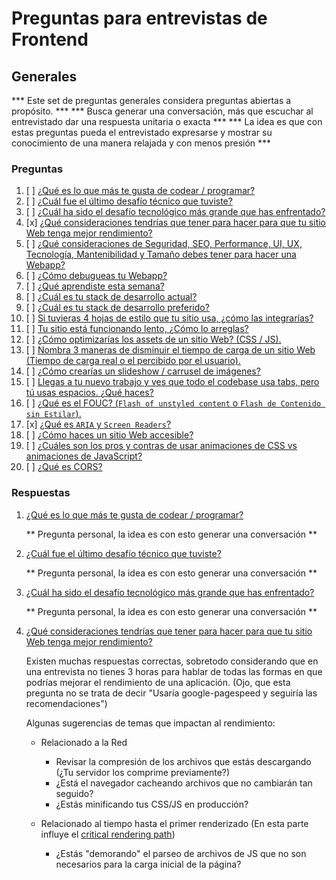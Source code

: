 # Preguntas para entrevistas de Frontend
## Generales

*** Este set de preguntas generales considera preguntas abiertas a propósito. ***
*** Busca generar una conversación, más que escuchar al entrevistado dar una respuesta unitaria o exacta ***
*** La idea es que con estas preguntas pueda el entrevistado expresarse y mostrar su conocimiento de una manera relajada y con menos presión ***

### Preguntas
1. [ ] [¿Qué es lo que más te gusta de codear / programar?](#1)
1. [ ] [¿Cuál fue el último desafío técnico que tuviste?](#2)
1. [ ] [¿Cuál ha sido el desafío tecnológico más grande que has enfrentado?](#3)
1. [x] [¿Qué consideraciones tendrías que tener para hacer para que tu sitio Web tenga mejor rendimiento?](#4)
1. [ ] [¿Qué consideraciones de Seguridad, SEO, Performance, UI, UX, Tecnología, Mantenibilidad y Tamaño debes tener para hacer una Webapp?](#5)
1. [ ] [¿Cómo debugueas tu Webapp?](#6)
1. [ ] [¿Qué aprendiste esta semana?](#7)
1. [ ] [¿Cuál es tu stack de desarrollo actual?](#8)
1. [ ] [¿Cuál es tu stack de desarrollo preferido?](#9)
1. [ ] [Si tuvieras 4 hojas de estilo que tu sitio usa, ¿cómo las integrarías?](#10)
1. [ ] [Tu sitio está funcionando lento, ¿Cómo lo arreglas?](#11)
1. [ ] [¿Cómo optimizarías los assets de un sitio Web? (CSS / JS).](#12)
1. [ ] [Nombra 3 maneras de disminuir el tiempo de carga de un sitio Web (Tiempo de carga real o el percibido por el usuario).](#13)
1. [ ] [¿Cómo crearías un slideshow / carrusel de imágenes?](#14)
1. [ ] [Llegas a tu nuevo trabajo y ves que todo el codebase usa tabs, pero tú usas espacios. ¿Qué haces?](#15)
1. [ ] [¿Qué es el FOUC? (`Flash of unstyled content` o `Flash de Contenido sin Estilar`).](#16)
1. [x] [¿Qué es `ARIA` y `Screen Readers`?](#17)
1. [ ] [¿Cómo haces un sitio Web accesible?](#18)
1. [ ] [¿Cuáles son los pros y contras de usar animaciones de CSS vs animaciones de JavaScript?](#19)
1. [ ] [¿Qué es CORS?](#20)


### Respuestas
1. [¿Qué es lo que más te gusta de codear / programar?](#1)
    <div id="1" />
    ** Pregunta personal, la idea es con esto generar una conversación **

1. [¿Cuál fue el último desafío técnico que tuviste?](#2)
    <div id="2" />
    ** Pregunta personal, la idea es con esto generar una conversación **

1. [¿Cuál ha sido el desafío tecnológico más grande que has enfrentado?](#3)
    <div id="3" />
    ** Pregunta personal, la idea es con esto generar una conversación **

1. [¿Qué consideraciones tendrías que tener para hacer para que tu sitio Web tenga mejor rendimiento?](#4)
    <div id="4" />
    Existen muchas respuestas correctas, sobretodo considerando que en una entrevista no tienes 3 horas para hablar de todas las formas en que podrías mejorar el rendimiento de una aplicación.
    (Ojo, que esta pregunta no se trata de decir "Usaría google-pagespeed y seguiría las recomendaciones")

    Algunas sugerencias de temas que impactan al rendimiento:
    - Relacionado a la Red
      - Revisar la compresión de los archivos que estás descargando (¿Tu servidor los comprime previamente?)
      - ¿Está el navegador cacheando archivos que no cambiarán tan seguido?
      - ¿Estás minificando tus CSS/JS en producción?

    - Relacionado al tiempo hasta el primer renderizado
      (En esta parte influye el [critical rendering path](https://developers.google.com/web/fundamentals/performance/critical-rendering-path/))
      - ¿Estás "demorando" el parseo de archivos de JS que no son necesarios para la carga inicial de la página? [<script defer src="..." />](http://www.growingwiththeweb.com/2014/02/async-vs-defer-attributes.html)
      - ¿Estás "demorando" el parseo de archivos de JS hasta que sea absolutamente necesario? [<script async src="..." />](http://www.growingwiththeweb.com/2014/02/async-vs-defer-attributes.html)
      - ¿Estás descargando CSS necesario para el renderizado incial? ¿O todo el CSS del sitio?
      - ¿Estás dividiendo tus CSS o JS en archivos mas pequeños y manejables?
      - ¿Estás tomando en cuenta la latencia de la Red? (¿WiFi v/s 3G?)

    - JS
      - ¿Estás bloqueando el eventloop con alguna tarea demasiado larga? (Prueba usando [WebWorkers](https://developer.mozilla.org/es/docs/Web/Guide/Performance/Usando_web_workers) para esto, tienen [excelente compatibilidad](http://caniuse.com/#feat=webworkers)).
      - Estás usando o ['eval'](http://stackoverflow.com/a/86580)

    - CSS
      - Reducir la cantidad de selectores para aplicar un estilo ayuda bastante [***Cuantas menos reglas se requieran para un elemento dado, más rápida será su resolución***](https://developer.mozilla.org/es/docs/Web/CSS/Escribir_CSS_eficiente)

1. [¿Qué consideraciones de Seguridad, SEO, Performance, UI, UX, Tecnología, Mantenibilidad y Tamaño debes tener para hacer una Webapp?](#5)
    <div id="5" />

1. [¿Cómo debugueas tu Webapp?](#6)
    <div id="6" />

1. [¿Qué aprendiste esta semana?](#7)
    <div id="7" />

1. [¿Cuál es tu stack de desarrollo actual?](#8)
    <div id="8" />
    ** Pregunta personal, la idea es con esto generar una conversación **

1. [¿Cuál es tu stack de desarrollo preferido?](#9)
    <div id="9" />
    ** Pregunta personal, la idea es con esto generar una conversación **

1. [Si tuvieras 4 hojas de estilo que tu sitio usa, ¿cómo las integrarías?](#10)
    <div id="10" />

1. [Tu sitio está funcionando lento, ¿cómo lo arreglas?](#11)
    <div id="11" />

1. [¿Cómo optimizarías los assets de un sitio Web? (CSS / JS).](#12)
    <div id="12" />

1. [Nombra 3 maneras de disminuir el tiempo de carga de un sitio Web (Tiempo de carga real o el percibido por el usuario).](#13)
    <div id="13" />

1. [¿Cómo crearías un slideshow / carrusel de imágenes?](#14)
    <div id="14" />

1. [Llegas a tu nuevo trabajo, todo el codebase usa tabs pero tú usas espacios. ¿Qué haces?](#15)
    <div id="15" />

1. [¿Qué es el FOUC? (`Flash of unstyled content` o `Flash de Contenido sin Estilar`).](#16)
    <div id="16" />
    [FUOC](https://es.qwe.wiki/wiki/Flash_of_unstyled_content) Flash de contenido sin estilo

1. [¿Qué es `ARIA` y `Screen Readers`?.](#17)
    <div id="17" />

    [Aria](https://developer.mozilla.org/es/docs/Web/Accessibility/ARIA) define como crear contenido Web para personas con discapacidad, para esto usa un conjunto de atributos que se pueden agregar a las etiquetas HTML.

    [Screen readers](https://es.wikipedia.org/wiki/Lector_de_pantalla) es un software que interpreta lo que aparece en la pantalla y lo expresa con voz.

    Puedes aprender algo más de ARIA y Accesibilidad en el siguiente tutorial https://teachaccess.github.io/tutorial/

1. [¿Cómo haces un sitio Web accesible?](#18)
    <div id="18" />

1. [¿Cuáles son los pros y contras de usar animaciones de CSS vs animaciones de JavaScript?](#19)
    <div id="19" />

1. [¿Qué es CORS?](#20)
    <div id="20" />
